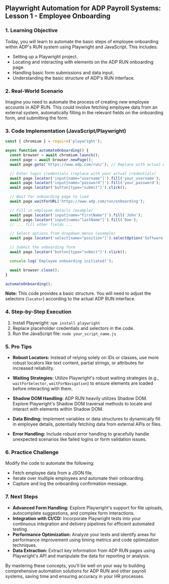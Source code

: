 ## Playwright Automation for ADP Payroll Systems: Lesson 1 - Employee Onboarding

### 1. Learning Objective

Today, you will learn to automate the basic steps of employee onboarding within ADP's RUN system using Playwright and JavaScript. This includes:

* Setting up a Playwright project.
* Locating and interacting with elements on the ADP RUN onboarding page.
* Handling basic form submissions and data input.
* Understanding the basic structure of ADP's RUN interface.

### 2. Real-World Scenario

Imagine you need to automate the process of creating new employee accounts in ADP RUN. This could involve fetching employee data from an external system, automatically filling in the relevant fields on the onboarding form, and submitting the form. 

### 3. Code Implementation (JavaScript/Playwright)

```javascript
const { chromium } = require('playwright');

async function automateOnboarding() {
  const browser = await chromium.launch();
  const page = await browser.newPage();
  await page.goto('https://www.adp.com/run/'); // Replace with actual ADP RUN login URL

  // Enter login credentials (replace with your actual credentials)
  await page.locator('input[name="username"]').fill('your_username');
  await page.locator('input[name="password"]').fill('your_password');
  await page.locator('button[type="submit"]').click();

  // Wait for onboarding page to load
  await page.waitForURL('https://www.adp.com/run/onboarding');

  // Fill in employee details (example)
  await page.locator('input[name="firstName"]').fill('John');
  await page.locator('input[name="lastName"]').fill('Doe');
  // ... fill other fields ...

  // Select options from dropdown menus (example)
  await page.locator('select[name="position"]').selectOption('Software Engineer');

  // Submit the onboarding form
  await page.locator('button[type="submit"]').click();

  console.log('Employee onboarding initiated!');

  await browser.close();
}

automateOnboarding();

```

**Note:** This code provides a basic structure. You will need to adjust the selectors (`locator`) according to the actual ADP RUN interface.

### 4. Step-by-Step Execution

1. Install Playwright: `npm install playwright`
2. Replace placeholder credentials and selectors in the code.
3. Run the JavaScript file: `node your_script_name.js`

### 5. Pro Tips

* **Robust Locators:** Instead of relying solely on IDs or classes, use more robust locators like text content, partial strings, or attributes for increased reliability.
* **Waiting Strategies:** Utilize Playwright's robust waiting strategies (e.g., `waitForSelector`, `waitForNavigation`) to ensure elements are loaded before interacting with them.
* **Shadow DOM Handling:** ADP RUN heavily utilizes Shadow DOM. Explore Playwright's Shadow DOM traversal methods to locate and interact with elements within Shadow DOM.

* **Data Binding:** Implement variables or data structures to dynamically fill in employee details, potentially fetching data from external APIs or files.
* **Error Handling:**  Include robust error handling to gracefully handle unexpected scenarios like failed logins or form validation issues.

### 6. Practice Challenge

Modify the code to automate the following:

* Fetch employee data from a JSON file.
*  Iterate over multiple employees and automate their onboarding.
* Capture and log the onboarding confirmation message.

### 7. Next Steps

* **Advanced Form Handling:** Explore Playwright's support for file uploads, autocomplete suggestions, and complex form interactions.
* **Integration with CI/CD:** Incorporate Playwright tests into your continuous integration and delivery pipelines for efficient automated testing.
* **Performance Optimization:**  Analyze your tests and identify areas for performance improvement using timing metrics and code optimization techniques.
* **Data Extraction:** Extract key information from ADP RUN pages using Playwright's API and manipulate the data for reporting or analysis.



By mastering these concepts, you'll be well on your way to building comprehensive automation solutions for ADP RUN and other payroll systems, saving time and ensuring accuracy in your HR processes.